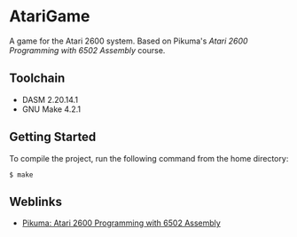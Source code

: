 # AtariGame

A game for the Atari 2600 system. Based on Pikuma's *Atari 2600 Programming with 6502 Assembly* course.

## Toolchain
- DASM 2.20.14.1
- GNU Make 4.2.1

## Getting Started
To compile the project, run the following command from the home directory:
```
$ make
```

## Weblinks
- [Pikuma: Atari 2600 Programming with 6502 Assembly](https://pikuma.com/courses/learn-assembly-language-programming-atari-2600-games)